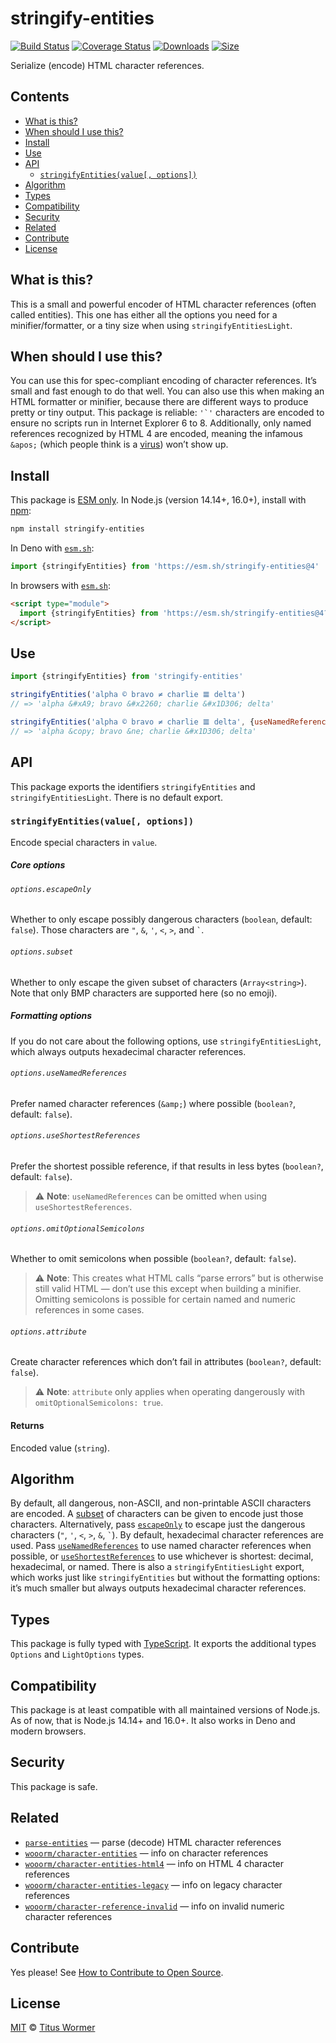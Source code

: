﻿# stringify-entities

[![Build Status][build-badge]][build]
[![Coverage Status][coverage-badge]][coverage]
[![Downloads][downloads-badge]][downloads]
[![Size][size-badge]][size]

Serialize (encode) HTML character references.

## Contents

*   [What is this?](#what-is-this)
*   [When should I use this?](#when-should-i-use-this)
*   [Install](#install)
*   [Use](#use)
*   [API](#api)
    *   [`stringifyEntities(value[, options])`](#stringifyentitiesvalue-options)
*   [Algorithm](#algorithm)
*   [Types](#types)
*   [Compatibility](#compatibility)
*   [Security](#security)
*   [Related](#related)
*   [Contribute](#contribute)
*   [License](#license)

## What is this?

This is a small and powerful encoder of HTML character references (often called
entities).
This one has either all the options you need for a minifier/formatter, or a
tiny size when using `stringifyEntitiesLight`.

## When should I use this?

You can use this for spec-compliant encoding of character references.
It’s small and fast enough to do that well.
You can also use this when making an HTML formatter or minifier, because there
are different ways to produce pretty or tiny output.
This package is reliable: ``'`'`` characters are encoded to ensure no scripts
run in Internet Explorer 6 to 8.
Additionally, only named references recognized by HTML 4 are encoded, meaning
the infamous `&apos;` (which people think is a [virus][]) won’t show up.

## Install

This package is [ESM only][esm].
In Node.js (version 14.14+, 16.0+), install with [npm][]:

```sh
npm install stringify-entities
```

In Deno with [`esm.sh`][esmsh]:

```js
import {stringifyEntities} from 'https://esm.sh/stringify-entities@4'
```

In browsers with [`esm.sh`][esmsh]:

```html
<script type="module">
  import {stringifyEntities} from 'https://esm.sh/stringify-entities@4?bundle'
</script>
```

## Use

```js
import {stringifyEntities} from 'stringify-entities'

stringifyEntities('alpha © bravo ≠ charlie 𝌆 delta')
// => 'alpha &#xA9; bravo &#x2260; charlie &#x1D306; delta'

stringifyEntities('alpha © bravo ≠ charlie 𝌆 delta', {useNamedReferences: true})
// => 'alpha &copy; bravo &ne; charlie &#x1D306; delta'
```

## API

This package exports the identifiers `stringifyEntities` and
`stringifyEntitiesLight`.
There is no default export.

### `stringifyEntities(value[, options])`

Encode special characters in `value`.

##### Core options

###### `options.escapeOnly`

Whether to only escape possibly dangerous characters (`boolean`, default:
`false`).
Those characters are `"`, `&`, `'`, `<`, `>`, and `` ` ``.

###### `options.subset`

Whether to only escape the given subset of characters (`Array<string>`).
Note that only BMP characters are supported here (so no emoji).

##### Formatting options

If you do not care about the following options, use `stringifyEntitiesLight`,
which always outputs hexadecimal character references.

###### `options.useNamedReferences`

Prefer named character references (`&amp;`) where possible (`boolean?`, default:
`false`).

###### `options.useShortestReferences`

Prefer the shortest possible reference, if that results in less bytes
(`boolean?`, default: `false`).

> ⚠️ **Note**: `useNamedReferences` can be omitted when using
> `useShortestReferences`.

###### `options.omitOptionalSemicolons`

Whether to omit semicolons when possible (`boolean?`, default: `false`).

> ⚠️ **Note**: This creates what HTML calls “parse errors” but is otherwise
> still valid HTML — don’t use this except when building a minifier.
> Omitting semicolons is possible for certain named and numeric references in
> some cases.

###### `options.attribute`

Create character references which don’t fail in attributes (`boolean?`, default:
`false`).

> ⚠️ **Note**: `attribute` only applies when operating dangerously with
> `omitOptionalSemicolons: true`.

#### Returns

Encoded value (`string`).

## Algorithm

By default, all dangerous, non-ASCII, and non-printable ASCII characters are
encoded.
A [subset][] of characters can be given to encode just those characters.
Alternatively, pass [`escapeOnly`][escapeonly] to escape just the dangerous
characters (`"`, `'`, `<`, `>`, `&`, `` ` ``).
By default, hexadecimal character references are used.
Pass [`useNamedReferences`][named] to use named character references when
possible, or [`useShortestReferences`][short] to use whichever is shortest:
decimal, hexadecimal, or named.
There is also a `stringifyEntitiesLight` export, which works just like
`stringifyEntities` but without the formatting options: it’s much smaller but
always outputs hexadecimal character references.

## Types

This package is fully typed with [TypeScript][].
It exports the additional types `Options` and `LightOptions` types.

## Compatibility

This package is at least compatible with all maintained versions of Node.js.
As of now, that is Node.js 14.14+ and 16.0+.
It also works in Deno and modern browsers.

## Security

This package is safe.

## Related

*   [`parse-entities`](https://github.com/wooorm/parse-entities)
    — parse (decode) HTML character references
*   [`wooorm/character-entities`](https://github.com/wooorm/character-entities)
    — info on character references
*   [`wooorm/character-entities-html4`](https://github.com/wooorm/character-entities-html4)
    — info on HTML 4 character references
*   [`wooorm/character-entities-legacy`](https://github.com/wooorm/character-entities-legacy)
    — info on legacy character references
*   [`wooorm/character-reference-invalid`](https://github.com/wooorm/character-reference-invalid)
    — info on invalid numeric character references

## Contribute

Yes please!
See [How to Contribute to Open Source][contribute].

## License

[MIT][license] © [Titus Wormer][author]

<!-- Definitions -->

[build-badge]: https://github.com/wooorm/stringify-entities/workflows/main/badge.svg

[build]: https://github.com/wooorm/stringify-entities/actions

[coverage-badge]: https://img.shields.io/codecov/c/github/wooorm/stringify-entities.svg

[coverage]: https://codecov.io/github/wooorm/stringify-entities

[downloads-badge]: https://img.shields.io/npm/dm/stringify-entities.svg

[downloads]: https://www.npmjs.com/package/stringify-entities

[size-badge]: https://img.shields.io/bundlephobia/minzip/stringify-entities.svg

[size]: https://bundlephobia.com/result?p=stringify-entities

[npm]: https://docs.npmjs.com/cli/install

[esmsh]: https://esm.sh

[license]: license

[author]: https://wooorm.com

[esm]: https://gist.github.com/sindresorhus/a39789f98801d908bbc7ff3ecc99d99c

[typescript]: https://www.typescriptlang.org

[contribute]: https://opensource.guide/how-to-contribute/

[virus]: https://www.telegraph.co.uk/technology/advice/10516839/Why-do-some-apostrophes-get-replaced-with-andapos.html

[subset]: #optionssubset

[escapeonly]: #optionsescapeonly

[named]: #optionsusenamedreferences

[short]: #optionsuseshortestreferences


